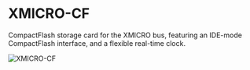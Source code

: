 # XMICRO-CF

CompactFlash storage card for the XMICRO bus, featuring an IDE-mode CompactFlash interface, and a flexible real-time clock.

![XMICRO-CF](Images/XMICRO-CF.jpg)
